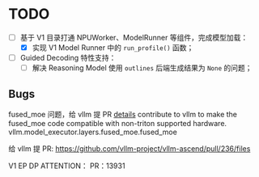 # TODO

- [ ] 基于 V1 目录打通 NPUWorker、ModelRunner 等组件，完成模型加载：
  - [x] 实现 V1 Model Runner 中的 `run_profile()` 函数；
- [ ] Guided Decoding 特性支持：
  - [ ] 解决 Reasoning Model 使用 `outlines` 后端生成结果为 `None` 的问题；

## Bugs

fused_moe 问题，给 vllm 提 PR
[details](https://github.com/vllm-project/vllm-ascend/pull/164)
contribute to vllm to make the fused_moe code compatible with non-triton supported hardware.
vllm.model_executor.layers.fused_moe.fused_moe

给 vllm 提 PR:
https://github.com/vllm-project/vllm-ascend/pull/236/files

V1 EP DP ATTENTION：
PR：13931
